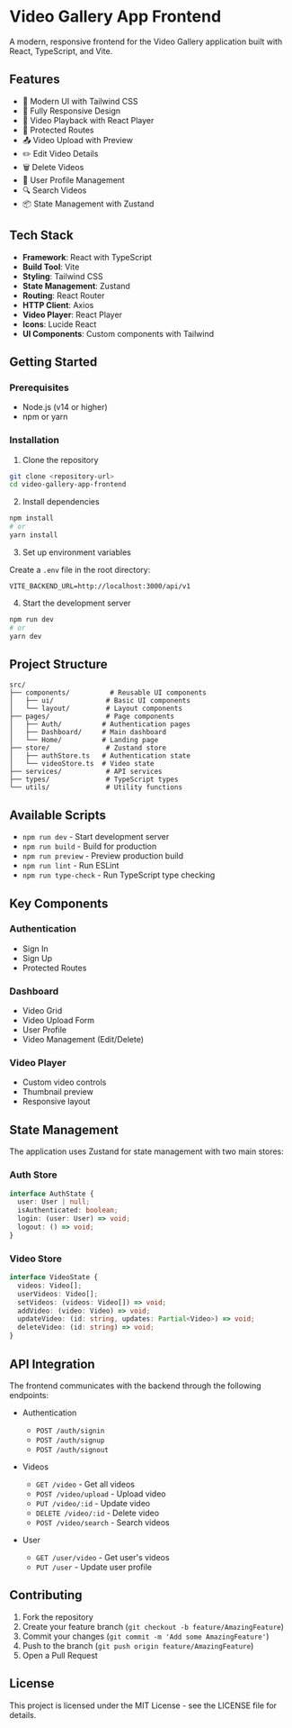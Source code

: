 # Video Gallery App Frontend

A modern, responsive frontend for the Video Gallery application built with React, TypeScript, and Vite.

## Features

- 🎨 Modern UI with Tailwind CSS
- 📱 Fully Responsive Design
- 🎥 Video Playback with React Player
- 🔐 Protected Routes
- 📤 Video Upload with Preview
- ✏️ Edit Video Details
- 🗑️ Delete Videos
- 👤 User Profile Management
- 🔍 Search Videos
- 📦 State Management with Zustand

## Tech Stack

- **Framework**: React with TypeScript
- **Build Tool**: Vite
- **Styling**: Tailwind CSS
- **State Management**: Zustand
- **Routing**: React Router
- **HTTP Client**: Axios
- **Video Player**: React Player
- **Icons**: Lucide React
- **UI Components**: Custom components with Tailwind

## Getting Started

### Prerequisites
- Node.js (v14 or higher)
- npm or yarn

### Installation

1. Clone the repository
```bash
git clone <repository-url>
cd video-gallery-app-frontend
```

2. Install dependencies
```bash
npm install
# or
yarn install
```

3. Set up environment variables

Create a `.env` file in the root directory:
```env
VITE_BACKEND_URL=http://localhost:3000/api/v1
```

4. Start the development server
```bash
npm run dev
# or
yarn dev
```

## Project Structure

```
src/
├── components/          # Reusable UI components
│   ├── ui/             # Basic UI components
│   └── layout/         # Layout components
├── pages/              # Page components
│   ├── Auth/          # Authentication pages
│   ├── Dashboard/     # Main dashboard
│   └── Home/          # Landing page
├── store/              # Zustand store
│   ├── authStore.ts   # Authentication state
│   └── videoStore.ts  # Video state
├── services/           # API services
├── types/              # TypeScript types
└── utils/              # Utility functions
```

## Available Scripts

- `npm run dev` - Start development server
- `npm run build` - Build for production
- `npm run preview` - Preview production build
- `npm run lint` - Run ESLint
- `npm run type-check` - Run TypeScript type checking

## Key Components

### Authentication
- Sign In
- Sign Up
- Protected Routes

### Dashboard
- Video Grid
- Video Upload Form
- User Profile
- Video Management (Edit/Delete)

### Video Player
- Custom video controls
- Thumbnail preview
- Responsive layout

## State Management

The application uses Zustand for state management with two main stores:

### Auth Store
```typescript
interface AuthState {
  user: User | null;
  isAuthenticated: boolean;
  login: (user: User) => void;
  logout: () => void;
}
```

### Video Store
```typescript
interface VideoState {
  videos: Video[];
  userVideos: Video[];
  setVideos: (videos: Video[]) => void;
  addVideo: (video: Video) => void;
  updateVideo: (id: string, updates: Partial<Video>) => void;
  deleteVideo: (id: string) => void;
}
```

## API Integration

The frontend communicates with the backend through the following endpoints:

- Authentication
  - `POST /auth/signin`
  - `POST /auth/signup`
  - `POST /auth/signout`

- Videos
  - `GET /video` - Get all videos
  - `POST /video/upload` - Upload video
  - `PUT /video/:id` - Update video
  - `DELETE /video/:id` - Delete video
  - `POST /video/search` - Search videos

- User
  - `GET /user/video` - Get user's videos
  - `PUT /user` - Update user profile

## Contributing

1. Fork the repository
2. Create your feature branch (`git checkout -b feature/AmazingFeature`)
3. Commit your changes (`git commit -m 'Add some AmazingFeature'`)
4. Push to the branch (`git push origin feature/AmazingFeature`)
5. Open a Pull Request

## License

This project is licensed under the MIT License - see the LICENSE file for details.
